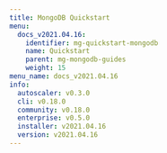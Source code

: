 ```yaml
---
title: MongoDB Quickstart
menu:
  docs_v2021.04.16:
    identifier: mg-quickstart-mongodb
    name: Quickstart
    parent: mg-mongodb-guides
    weight: 15
menu_name: docs_v2021.04.16
info:
  autoscaler: v0.3.0
  cli: v0.18.0
  community: v0.18.0
  enterprise: v0.5.0
  installer: v2021.04.16
  version: v2021.04.16
---
```


